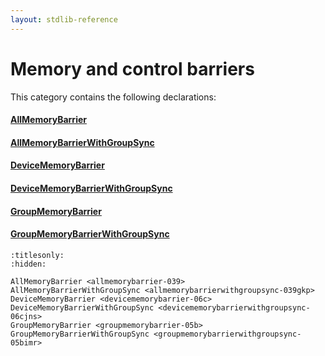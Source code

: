 ```yaml
---
layout: stdlib-reference
---
```

# Memory and control barriers

This category contains the following declarations:

#### [AllMemoryBarrier](../allmemorybarrier-039.html)

#### [AllMemoryBarrierWithGroupSync](../allmemorybarrierwithgroupsync-039gkp.html)

#### [DeviceMemoryBarrier](../devicememorybarrier-06c.html)

#### [DeviceMemoryBarrierWithGroupSync](../devicememorybarrierwithgroupsync-06cjns.html)

#### [GroupMemoryBarrier](../groupmemorybarrier-05b.html)

#### [GroupMemoryBarrierWithGroupSync](../groupmemorybarrierwithgroupsync-05bimr.html)


```{toctree}
:titlesonly:
:hidden:

AllMemoryBarrier <allmemorybarrier-039>
AllMemoryBarrierWithGroupSync <allmemorybarrierwithgroupsync-039gkp>
DeviceMemoryBarrier <devicememorybarrier-06c>
DeviceMemoryBarrierWithGroupSync <devicememorybarrierwithgroupsync-06cjns>
GroupMemoryBarrier <groupmemorybarrier-05b>
GroupMemoryBarrierWithGroupSync <groupmemorybarrierwithgroupsync-05bimr>
```
